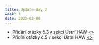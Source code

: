 ```yaml
---
title: Update day 2
week: 1
date: 2023-02-08
---
```

- Přidání otázky č.3 v sekci Ústní HAW [<>](/maturitka/maturita/ustni/haw/otazky/o3_logicke_obvody/)
- Přidíní otázky č.5 v sekci Ústní HAW [<>](/maturitka/maturita/ustni/haw/otazky/o5_ad_prevodniky/)